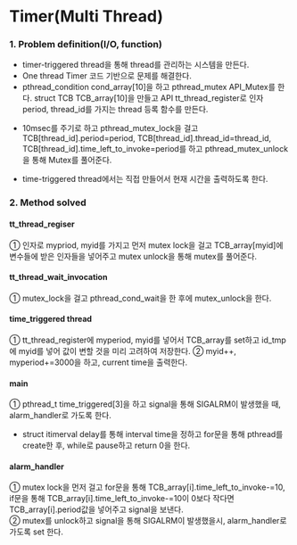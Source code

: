 # Timer(Multi Thread)

### 1. Problem definition(I/O, function)  
 * timer-triggered thread을 통해 thread를 관리하는 시스템을 만든다.  
 * One thread Timer 코드 기반으로 문제를 해결한다.
 * pthread_condition cond_array[10]을 하고 pthread_mutex API_Mutex를 한다. struct TCB TCB_array[10]을 만들고 API tt_thread_register로 인자 period, thread_id를 가지는 thread 등록 함수를 만든다.  
  - 10msec를 주기로 하고 pthread_mutex_lock을 걸고 TCB[thread_id].period=period, TCB[thread_id].thread_id=thread_id, TCB[thread_id].time_left_to_invoke=period를 하고 pthread_mutex_unlock을 통해 Mutex를 풀어준다.  
 * time-triggered thread에서는 직접 만들어서 현재 시간을 출력하도록 한다.
  
### 2. Method solved  

#### __tt_thread_regiser__  
 ① 인자로 mypriod, myid를 가지고 먼저 mutex lock을 걸고 TCB_array[myid]에 변수들에 받은 인자들을 넣어주고 mutex unlock을 통해 mutex를 풀어준다.  
  
#### __tt_thread_wait_invocation__  
 ① mutex_lock을 걸고 pthread_cond_wait을 한 후에 mutex_unlock을 한다.

#### __time_triggered thread__  
 ① tt_thread_register에 myperiod, myid를 넣어서 TCB_array를 set하고 id_tmp에 myid를 넣어 값이 변할 것을 미리 고려하여 저장한다. 
 ② myid++, myperiod+=3000을 하고, current time을 출력한다.  

#### __main__  
 ① pthread_t time_triggered[3]을 하고 signal을 통해 SIGALRM이 발생했을 때, alarm_handler로 가도록 한다.  
  - struct itimerval delay를 통해 interval time을 정하고 for문을 통해 pthread를 create한 후, while로 pause하고 return 0을 한다.   

#### __alarm_handler__  
 ① mutex lock을 먼저 걸고 for문을 통해 TCB_array[i].time_left_to_invoke-=10, if문을 통해 TCB_array[i].time_left_to_invoke-=10이 0보다 작다면 TCB_array[i].period값을 넣어주고 signal을 보낸다.  
 ② mutex를 unlock하고 signal을 통해 SIGALRM이 발생했을시, alarm_handler로 가도록 set 한다.  
